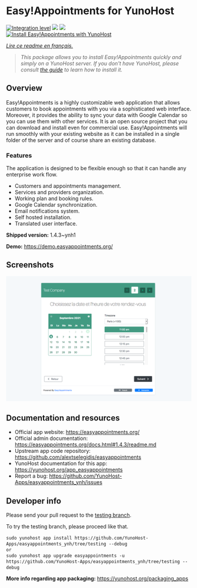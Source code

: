 <!--
N.B.: This README was automatically generated by https://github.com/YunoHost/apps/tree/master/tools/README-generator
It shall NOT be edited by hand.
-->

# Easy!Appointments for YunoHost

[![Integration level](https://dash.yunohost.org/integration/easyappointments.svg)](https://dash.yunohost.org/appci/app/easyappointments) ![](https://ci-apps.yunohost.org/ci/badges/easyappointments.status.svg) ![](https://ci-apps.yunohost.org/ci/badges/easyappointments.maintain.svg)  
[![Install Easy!Appointments with YunoHost](https://install-app.yunohost.org/install-with-yunohost.svg)](https://install-app.yunohost.org/?app=easyappointments)

*[Lire ce readme en français.](./README_fr.md)*

> *This package allows you to install Easy!Appointments quickly and simply on a YunoHost server.
If you don't have YunoHost, please consult [the guide](https://yunohost.org/#/install) to learn how to install it.*

## Overview

Easy!Appointments is a highly customizable web application that allows customers to book appointments with you via a sophisticated web interface. Moreover, it provides the ability to sync your data with Google Calendar so you can use them with other services. It is an open source project that you can download and install even for commercial use. Easy!Appointments will run smoothly with your existing website as it can be installed in a single folder of the server and of course share an existing database.

### Features
The application is designed to be flexible enough so that it can handle any enterprise work flow.

- Customers and appointments management.
- Services and providers organization.
- Working plan and booking rules.
- Google Calendar synchronization.
- Email notifications system.
- Self hosted installation.
- Translated user interface.


**Shipped version:** 1.4.3~ynh1

**Demo:** https://demo.easyappointments.org/

## Screenshots

![](./doc/screenshots/screenshots.png)

## Documentation and resources

* Official app website: https://easyappointments.org/
* Official admin documentation: https://easyappointments.org/docs.html#1.4.3/readme.md
* Upstream app code repository: https://github.com/alextselegidis/easyappointments
* YunoHost documentation for this app: https://yunohost.org/app_easyappointments
* Report a bug: https://github.com/YunoHost-Apps/easyappointments_ynh/issues

## Developer info

Please send your pull request to the [testing branch](https://github.com/YunoHost-Apps/easyappointments_ynh/tree/testing).

To try the testing branch, please proceed like that.
```
sudo yunohost app install https://github.com/YunoHost-Apps/easyappointments_ynh/tree/testing --debug
or
sudo yunohost app upgrade easyappointments -u https://github.com/YunoHost-Apps/easyappointments_ynh/tree/testing --debug
```

**More info regarding app packaging:** https://yunohost.org/packaging_apps
